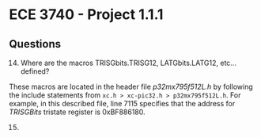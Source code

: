 # ECE 3740 - Project 1.1.1

## Questions

14. Where are the macros TRISGbits.TRISG12, LATGbits.LATG12, etc... defined?

These macros are located in the header file _p32mx795f512L.h_ by following the include statements from `xc.h > xc-pic32.h > p32mx795f512L.h`. For example, in this described file, line 7115 specifies that the address for _TRISGBits_ tristate register is 0xBF886180.

15. 
